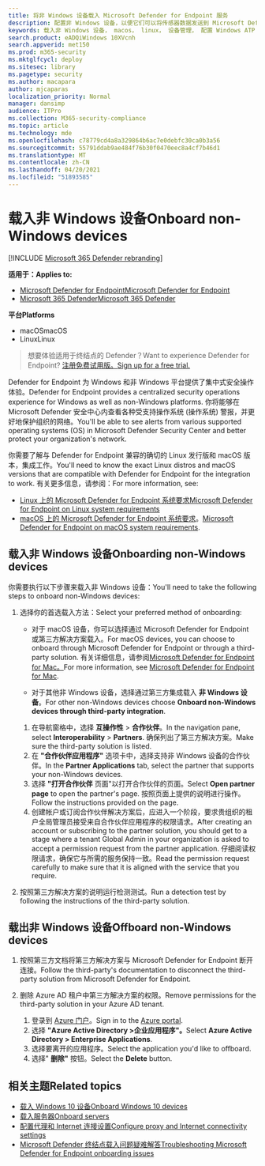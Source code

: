 ```yaml
---
title: 将非 Windows 设备载入 Microsoft Defender for Endpoint 服务
description: 配置非 Windows 设备，以便它们可以将传感器数据发送到 Microsoft Defender for Endpoint 服务。
keywords: 载入非 Windows 设备， macos， linux， 设备管理， 配置 Windows ATP 设备， 为终结点设备配置 Microsoft Defender
search.product: eADQiWindows 10XVcnh
search.appverid: met150
ms.prod: m365-security
ms.mktglfcycl: deploy
ms.sitesec: library
ms.pagetype: security
ms.author: macapara
author: mjcaparas
localization_priority: Normal
manager: dansimp
audience: ITPro
ms.collection: M365-security-compliance
ms.topic: article
ms.technology: mde
ms.openlocfilehash: c78779cd4a8a329864b6ac7e0debfc30ca0b3a56
ms.sourcegitcommit: 55791ddab9ae484f76b30f0470eec8a4cf7b46d1
ms.translationtype: MT
ms.contentlocale: zh-CN
ms.lasthandoff: 04/20/2021
ms.locfileid: "51893585"
---
```

# <a name="onboard-non-windows-devices"></a><span data-ttu-id="72a03-104">载入非 Windows 设备</span><span class="sxs-lookup"><span data-stu-id="72a03-104">Onboard non-Windows devices</span></span>

[!INCLUDE [Microsoft 365 Defender rebranding](../../includes/microsoft-defender.md)]


<span data-ttu-id="72a03-105">**适用于：**</span><span class="sxs-lookup"><span data-stu-id="72a03-105">**Applies to:**</span></span>
- [<span data-ttu-id="72a03-106">Microsoft Defender for Endpoint</span><span class="sxs-lookup"><span data-stu-id="72a03-106">Microsoft Defender for Endpoint</span></span>](https://go.microsoft.com/fwlink/p/?linkid=2154037)
- [<span data-ttu-id="72a03-107">Microsoft 365 Defender</span><span class="sxs-lookup"><span data-stu-id="72a03-107">Microsoft 365 Defender</span></span>](https://go.microsoft.com/fwlink/?linkid=2118804)

<span data-ttu-id="72a03-108">**平台**</span><span class="sxs-lookup"><span data-stu-id="72a03-108">**Platforms**</span></span>
- <span data-ttu-id="72a03-109">macOS</span><span class="sxs-lookup"><span data-stu-id="72a03-109">macOS</span></span>
- <span data-ttu-id="72a03-110">Linux</span><span class="sxs-lookup"><span data-stu-id="72a03-110">Linux</span></span>

><span data-ttu-id="72a03-111">想要体验适用于终结点的 Defender？</span><span class="sxs-lookup"><span data-stu-id="72a03-111">Want to experience Defender for Endpoint?</span></span> [<span data-ttu-id="72a03-112">注册免费试用版。</span><span class="sxs-lookup"><span data-stu-id="72a03-112">Sign up for a free trial.</span></span>](https://www.microsoft.com/microsoft-365/windows/microsoft-defender-atp?ocid=docs-wdatp-nonwindows-abovefoldlink) 

<span data-ttu-id="72a03-113">Defender for Endpoint 为 Windows 和非 Windows 平台提供了集中式安全操作体验。</span><span class="sxs-lookup"><span data-stu-id="72a03-113">Defender for Endpoint provides a centralized security operations experience for Windows as well as non-Windows platforms.</span></span> <span data-ttu-id="72a03-114">你将能够在 Microsoft Defender 安全中心内查看各种受支持操作系统 (操作系统) 警报，并更好地保护组织的网络。</span><span class="sxs-lookup"><span data-stu-id="72a03-114">You'll be able to see alerts from various supported operating systems (OS) in Microsoft Defender Security Center and better protect your organization's network.</span></span> 

<span data-ttu-id="72a03-115">你需要了解与 Defender for Endpoint 兼容的确切的 Linux 发行版和 macOS 版本，集成工作。</span><span class="sxs-lookup"><span data-stu-id="72a03-115">You'll need to know the exact Linux distros and macOS versions that are compatible with Defender for Endpoint for the integration to work.</span></span> <span data-ttu-id="72a03-116">有关更多信息，请参阅：</span><span class="sxs-lookup"><span data-stu-id="72a03-116">For more information, see:</span></span>
- [<span data-ttu-id="72a03-117">Linux 上的 Microsoft Defender for Endpoint 系统要求</span><span class="sxs-lookup"><span data-stu-id="72a03-117">Microsoft Defender for Endpoint on Linux system requirements</span></span>](microsoft-defender-endpoint-linux.md#system-requirements)  
- <span data-ttu-id="72a03-118">[macOS 上的 Microsoft Defender for Endpoint 系统要求](microsoft-defender-endpoint-mac.md#system-requirements)。</span><span class="sxs-lookup"><span data-stu-id="72a03-118">[Microsoft Defender for Endpoint on macOS system requirements](microsoft-defender-endpoint-mac.md#system-requirements).</span></span>

## <a name="onboarding-non-windows-devices"></a><span data-ttu-id="72a03-119">载入非 Windows 设备</span><span class="sxs-lookup"><span data-stu-id="72a03-119">Onboarding non-Windows devices</span></span>
<span data-ttu-id="72a03-120">你需要执行以下步骤来载入非 Windows 设备：</span><span class="sxs-lookup"><span data-stu-id="72a03-120">You'll need to take the following steps to onboard non-Windows devices:</span></span>
1. <span data-ttu-id="72a03-121">选择你的首选载入方法：</span><span class="sxs-lookup"><span data-stu-id="72a03-121">Select your preferred method of onboarding:</span></span>

   - <span data-ttu-id="72a03-122">对于 macOS 设备，你可以选择通过 Microsoft Defender for Endpoint 或第三方解决方案载入。</span><span class="sxs-lookup"><span data-stu-id="72a03-122">For macOS devices, you can choose to onboard through Microsoft Defender for Endpoint or through a third-party solution.</span></span> <span data-ttu-id="72a03-123">有关详细信息，请参阅[Microsoft Defender for Endpoint for Mac。](https://docs.microsoft.com/microsoft-365/security/defender-endpoint/microsoft-defender-endpoint-mac)</span><span class="sxs-lookup"><span data-stu-id="72a03-123">For more information, see [Microsoft Defender for Endpoint for Mac](https://docs.microsoft.com/microsoft-365/security/defender-endpoint/microsoft-defender-endpoint-mac).</span></span>

   - <span data-ttu-id="72a03-124">对于其他非 Windows 设备，选择通过第三方集成载入 **非 Windows 设备**。</span><span class="sxs-lookup"><span data-stu-id="72a03-124">For other non-Windows devices choose **Onboard non-Windows devices through third-party integration**.</span></span>   
    1. <span data-ttu-id="72a03-125">在导航窗格中，选择 **互操作性**  >  **合作伙伴**。</span><span class="sxs-lookup"><span data-stu-id="72a03-125">In the navigation pane, select **Interoperability** > **Partners**.</span></span> <span data-ttu-id="72a03-126">确保列出了第三方解决方案。</span><span class="sxs-lookup"><span data-stu-id="72a03-126">Make sure the third-party solution is listed.</span></span>
    2. <span data-ttu-id="72a03-127">在 **"合作伙伴应用程序"** 选项卡中，选择支持非 Windows 设备的合作伙伴。</span><span class="sxs-lookup"><span data-stu-id="72a03-127">In the **Partner Applications** tab, select the partner that supports your non-Windows devices.</span></span>
    3. <span data-ttu-id="72a03-128">选择 **"打开合作伙伴** 页面"以打开合作伙伴的页面。</span><span class="sxs-lookup"><span data-stu-id="72a03-128">Select **Open partner page** to open the partner's page.</span></span> <span data-ttu-id="72a03-129">按照页面上提供的说明进行操作。</span><span class="sxs-lookup"><span data-stu-id="72a03-129">Follow the instructions provided on the page.</span></span>
    4. <span data-ttu-id="72a03-130">创建帐户或订阅合作伙伴解决方案后，应进入一个阶段，要求贵组织的租户全局管理员接受来自合作伙伴应用程序的权限请求。</span><span class="sxs-lookup"><span data-stu-id="72a03-130">After creating an account or subscribing to the partner solution, you should get to a stage where a tenant Global Admin in your organization is asked to accept a permission request from the partner application.</span></span> <span data-ttu-id="72a03-131">仔细阅读权限请求，确保它与所需的服务保持一致。</span><span class="sxs-lookup"><span data-stu-id="72a03-131">Read the permission request carefully to make sure that it is aligned with the service that you require.</span></span> 

        
2. <span data-ttu-id="72a03-132">按照第三方解决方案的说明运行检测测试。</span><span class="sxs-lookup"><span data-stu-id="72a03-132">Run a detection test by following the instructions of the third-party solution.</span></span>

## <a name="offboard-non-windows-devices"></a><span data-ttu-id="72a03-133">载出非 Windows 设备</span><span class="sxs-lookup"><span data-stu-id="72a03-133">Offboard non-Windows devices</span></span>

1. <span data-ttu-id="72a03-134">按照第三方文档将第三方解决方案与 Microsoft Defender for Endpoint 断开连接。</span><span class="sxs-lookup"><span data-stu-id="72a03-134">Follow the third-party's documentation to disconnect the third-party solution from Microsoft Defender for Endpoint.</span></span>

2. <span data-ttu-id="72a03-135">删除 Azure AD 租户中第三方解决方案的权限。</span><span class="sxs-lookup"><span data-stu-id="72a03-135">Remove permissions for the third-party solution in your Azure AD tenant.</span></span>
   1. <span data-ttu-id="72a03-136">登录到 [Azure 门户](https://portal.azure.com)。</span><span class="sxs-lookup"><span data-stu-id="72a03-136">Sign in to the [Azure portal](https://portal.azure.com).</span></span>
   2. <span data-ttu-id="72a03-137">选择 **"Azure Active Directory >企业应用程序"。**</span><span class="sxs-lookup"><span data-stu-id="72a03-137">Select **Azure Active Directory > Enterprise Applications**.</span></span>
   3. <span data-ttu-id="72a03-138">选择要离开的应用程序。</span><span class="sxs-lookup"><span data-stu-id="72a03-138">Select the application you'd like to offboard.</span></span>
   4. <span data-ttu-id="72a03-139">选择" **删除"** 按钮。</span><span class="sxs-lookup"><span data-stu-id="72a03-139">Select the **Delete** button.</span></span>


## <a name="related-topics"></a><span data-ttu-id="72a03-140">相关主题</span><span class="sxs-lookup"><span data-stu-id="72a03-140">Related topics</span></span>
- [<span data-ttu-id="72a03-141">载入 Windows 10 设备</span><span class="sxs-lookup"><span data-stu-id="72a03-141">Onboard Windows 10 devices</span></span>](configure-endpoints.md)
- [<span data-ttu-id="72a03-142">载入服务器</span><span class="sxs-lookup"><span data-stu-id="72a03-142">Onboard servers</span></span>](configure-server-endpoints.md)
- [<span data-ttu-id="72a03-143">配置代理和 Internet 连接设置</span><span class="sxs-lookup"><span data-stu-id="72a03-143">Configure proxy and Internet connectivity settings</span></span>](configure-proxy-internet.md)
- [<span data-ttu-id="72a03-144">Microsoft Defender 终结点载入问题疑难解答</span><span class="sxs-lookup"><span data-stu-id="72a03-144">Troubleshooting Microsoft Defender for Endpoint onboarding issues</span></span>](troubleshoot-onboarding.md)
